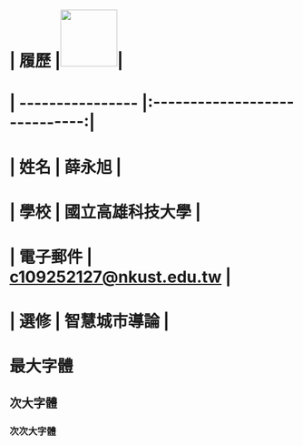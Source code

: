 # |      履歷        |<img src="https://scontent.ftpe7-4.fna.fbcdn.net/v/t1.6435-9/121672854_1721742874648772_6927822831655864488_n.jpg?_nc_cat=107&ccb=1-7&_nc_sid=5f2048&_nc_ohc=vtOuypLBv6sAb6nuYHt&_nc_ht=scontent.ftpe7-4.fna&oh=00_AfC9h_-fQLdkIgswoD8XDaRvC-Pj2t5jIIbSP0gFEO-k0g&oe=663B0DF5" width=100 height=100/>|
# | ---------------- |:-----------------------------:|
# | 姓名             | 薛永旭                  |
# | 學校             | 國立高雄科技大學                  |
# | 電子郵件         | c109252127@nkust.edu.tw          |
# | 選修             | 智慧城市導論                  |
# 最大字體
## 次大字體
### 次次大字體
